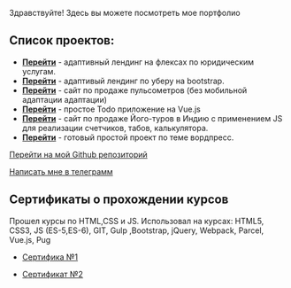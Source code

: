 Здравствуйте!
Здесь вы можете посмотреть мое портфолио

## Список проектов:

* **[Перейти](https://pullso.github.io/landing_flex/)** - адаптивный лендинг на флексах по юридическим услугам.
* **[Перейти](https://pullso.github.io/Uber_bootstrap/src/)** - адаптивый лендинг по уберу на bootstrap.
* **[Перейти](https://pullso.github.io/Pulse_flex/dist)** - сайт по продаже пульсометров (без мобильной адаптации адаптации)
* **[Перейти](https://pullso.github.io/vue-todo/)** - простое Todo приложение на Vue.js
* **[Перейти](https://pullso.github.io/yoga_js/)** - сайт по продаже Його-туров в Индию с применением JS для реализации счетчиков, табов, калькулятора.
* **[Перейти](https://pullso.github.io/Wordpress/)** - готовый простой проект по теме вордпресс.


 [Перейти на мой Github репозиторий](https://github.com/pullso/pullso.github.io)
 
 [Написать мне в телеграмм](https://t-do.ru/pullso/)

## Сертификаты о прохождении курсов
Прошел курсы по HTML,CSS и JS.
Использовал на курсах: HTML5, CSS3, JS (ES-5,ES-6), GIT, Gulp ,Bootstrap, jQuery, Webpack, Parcel, Vue.js, Pug

* [Сертифика №1](https://www.udemy.com/certificate/UC-fe0493a0-0124-4d23-a538-5c62b5903bcd)

* [Сертификат №2](https://www.udemy.com/certificate/UC-3f63b80f-0a14-4a56-a578-ea9f4151ea51/)

